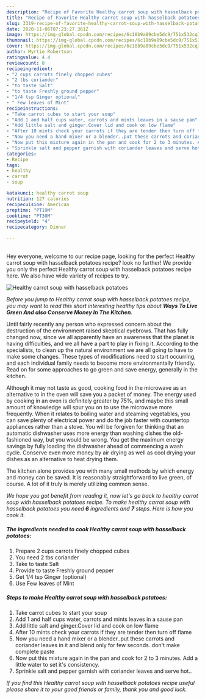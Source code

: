 ```yaml
---
description: "Recipe of Favorite Healthy carrot soup with hasselback potatoes"
title: "Recipe of Favorite Healthy carrot soup with hasselback potatoes"
slug: 3319-recipe-of-favorite-healthy-carrot-soup-with-hasselback-potatoes
date: 2020-11-06T07:23:27.361Z
image: https://img-global.cpcdn.com/recipes/6c18b9a89cbe5dc9/751x532cq70/healthy-carrot-soup-with-hasselback-potatoes-recipe-main-photo.jpg
thumbnail: https://img-global.cpcdn.com/recipes/6c18b9a89cbe5dc9/751x532cq70/healthy-carrot-soup-with-hasselback-potatoes-recipe-main-photo.jpg
cover: https://img-global.cpcdn.com/recipes/6c18b9a89cbe5dc9/751x532cq70/healthy-carrot-soup-with-hasselback-potatoes-recipe-main-photo.jpg
author: Myrtie Robertson
ratingvalue: 4.4
reviewcount: 8
recipeingredient:
- "2 cups carrots finely chopped cubes"
- "2 tbs coriander"
- "to taste Salt"
- "to taste Freshly ground pepper"
- "1/4 tsp Ginger optional"
- " Few leaves of Mint"
recipeinstructions:
- "Take carrot cubes to start your soup"
- "Add 1 and half cups water, carrots and mints leaves in a sause pan"
- "Add little salt and ginger.Cover lid and cook on low flame"
- "After 10 mints check your carrots if they are tender then turn off flame"
- "Now you need a hand mixer or a blender..put these carrots and coriander leaves in it and blend only for few seconds..don&#39;t make complete paste"
- "Now put this mixture again in the pan and cook for 2 to 3 minutes. Add a little water to set it&#39;s consistency."
- "Sprinkle salt and pepper garnish with coriander leaves and serve hot.."
categories:
- Recipe
tags:
- healthy
- carrot
- soup

katakunci: healthy carrot soup 
nutrition: 127 calories
recipecuisine: American
preptime: "PT19M"
cooktime: "PT30M"
recipeyield: "4"
recipecategory: Dinner

---
```

<br>
Hey everyone, welcome to our recipe page, looking for the perfect Healthy carrot soup with hasselback potatoes recipe? look no further! We provide you only the perfect Healthy carrot soup with hasselback potatoes recipe here. We also have wide variety of recipes to try.
<br>


![Healthy carrot soup with hasselback potatoes](https://img-global.cpcdn.com/recipes/6c18b9a89cbe5dc9/751x532cq70/healthy-carrot-soup-with-hasselback-potatoes-recipe-main-photo.jpg)

<i>Before you jump to Healthy carrot soup with hasselback potatoes recipe, you may want to read this short interesting healthy tips about 
<strong>Ways To Live Green And also Conserve Money In The Kitchen</strong>.</i>
</br>

Until fairly recently any person who expressed concern about the destruction of the environment raised skeptical eyebrows. That has fully changed now, since we all apparently have an awareness that the planet is having difficulties, and we all have a part to play in fixing it. According to the specialists, to clean up the natural environment we are all going to have to make some changes. These types of modifications need to start occurring, and each individual family needs to become more environmentally friendly. Read on for some approaches to go green and save energy, generally in the kitchen.

Although it may not taste as good, cooking food in the microwave as an alternative to in the oven will save you a packet of money. The energy used by cooking in an oven is definitely greater by 75%, and maybe this small amount of knowledge will spur you on to use the microwave more frequently. When it relates to boiling water and steaming vegetables, you can save plenty of electrical power and do the job faster with countertop appliances rather than a stove. You will be forgiven for thinking that an automatic dishwasher uses more energy than washing dishes the old-fashioned way, but you would be wrong. You get the maximum energy savings by fully loading the dishwasher ahead of commencing a wash cycle. Conserve even more money by air drying as well as cool drying your dishes as an alternative to heat drying them.

The kitchen alone provides you with many small methods by which energy and money can be saved. It is reasonably straightforward to live green, of course. A lot of it truly is merely utilizing common sense.


<i>We hope you got benefit from reading it, now let's go back to healthy carrot soup with hasselback potatoes recipe. To make healthy carrot soup with hasselback potatoes you need <strong>6</strong> ingredients and <strong>7</strong> steps. Here is how you cook it.
</i>

##### The ingredients needed to cook Healthy carrot soup with hasselback potatoes:

1. Prepare 2 cups carrots finely chopped cubes
1. You need 2 tbs coriander
1. Take to taste Salt
1. Provide to taste Freshly ground pepper
1. Get 1/4 tsp Ginger (optional)
1. Use  Few leaves of Mint


##### Steps to make Healthy carrot soup with hasselback potatoes:

1. Take carrot cubes to start your soup
1. Add 1 and half cups water, carrots and mints leaves in a sause pan
1. Add little salt and ginger.Cover lid and cook on low flame
1. After 10 mints check your carrots if they are tender then turn off flame
1. Now you need a hand mixer or a blender..put these carrots and coriander leaves in it and blend only for few seconds..don&#39;t make complete paste
1. Now put this mixture again in the pan and cook for 2 to 3 minutes. Add a little water to set it&#39;s consistency.
1. Sprinkle salt and pepper garnish with coriander leaves and serve hot..


<i>If you find this Healthy carrot soup with hasselback potatoes recipe useful please share it to your good friends or family, thank you and good luck.</i>
